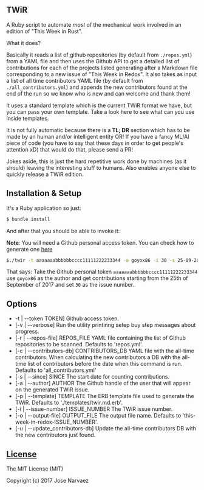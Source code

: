 TWiR
------------

A Ruby script to automate *most* of the mechanical work involved in an edition of "This Week in Rust".

What it does?

Basically it reads a list of github repositories (by default from `./repos.yml`) from a YAML file and then uses the Github API to get a detailed list of contributions for each of the projects listed generating after a Markdown file corresponding to a new issue of "This Week in Redox". It also takes as input a list of all time contributors YAML file (by default from `./all_contributors.yml`) and appends the new contributors found at the end of the run so we know who is new and can welcome and thank them!

It uses a standard template which is the current TWiR format we have, but you can pass your own template. Take a look here to see what can you use inside templates.

It is not fully automatic because there is a **TL; DR** section which has to be made by an human and/or intelligent entity OR! If you have a fancy ML/AI piece of code (you have to say that these days in order to get people's attention xD) that would do that, please send a PR!

Jokes aside, this is just the hard repetitive work done by machines (as it should) leaving the interesting stuff to humans. Also enables anyone else to quickly release a TWiR edition.


Installation & Setup
--------------------

It's a Ruby application so just:

```sh
$ bundle install
```

And after that you should be able to invoke it:

**Note**: You will need a Github personal access token. You can check how to generate one [here](https://github.com/blog/1509-personal-api-tokens)

```sh
$./twir -t aaaaaaabbbbbbcccc11111222233344 -a goyox86 -i 30 -s 25-09-2017 
```

That says: Take the Github personal token `aaaaaaabbbbbbcccc11111222233344` use `goyox86` as the author and get contributions starting from the 25th of September of 2017 and set `30` as the issue number.

Options
-------

- -t | --token TOKEN]
  Github access token.
- [-v | --verbose]
  Run the utility printinng setep buy step messages about progress.
- [-r | --repos-file] REPOS_FILE
  YAML file containing the list of Github repositories to be scanned. Defaults to 'repos.yml'.
- [-c | --contributors-db] CONTRIBUTORS_DB
  YAML file with the all-time contributors. When calculating the new contributors a DB with
  the all-time list of contributors before the date when this command is run. Defaults to 'all_contributors.yml'
- [-s | --since] SINCE
  The start date for counting contributions.
- [-a | --author] AUTHOR
  The Github handle of the user that will appear on the generated TWiR issue.
- [-p | --template] TEMPLATE
  The ERB template file used to generate the TWiR. Defaults to './templates/twir.md.erb'.
- [-i | --issue-number] ISSUE_NUMBER
  The TWiR issue number.
- [-o | --output-file] OUTPUT_FILE
  The output file name. Defaults to 'this-week-in-redox-ISSUE_NUMBER'.
- [-u |  --update_contributors-db]
  Update the all-time contributors DB with the new contributors just found.
       
[License](LICENSE)
------------------

The MIT License (MIT)

Copyright (c) 2017 Jose Narvaez
